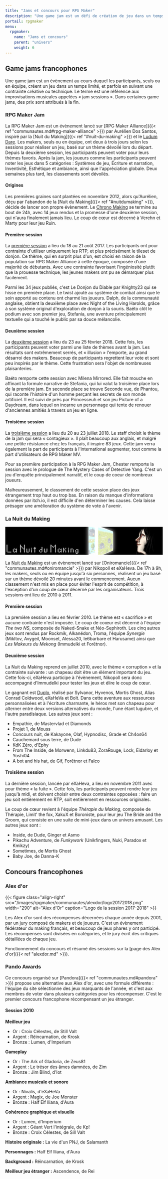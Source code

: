 ```yaml
---
title: "Jams et concours pour RPG Maker"
description: "Une game jam est un défi de création de jeu dans un temps limité, et parfois sous une contrainte. Découvrez les plus grandes game jams de la communauté RPG Maker."
portail: rpgmaker
menu:
  rpgmaker:
    name: "Jams et concours"
    parent: "univers"
    weight: 6
---
```


## Game jams francophones

Une game jam est un évènement au cours duquel les participants, seuls ou en équipe, créent un jeu dans un temps limité, et parfois en suivant une contrainte créative ou technique. Le terme est une référence aux improvisations musicales appelées « jam sessions ». Dans certaines game jams, des prix sont attribués à la fin.

### RPG Maker Jam

La RPG Maker Jam est un évènement lancé sur [RPG Maker Alliance]({{< ref "communautes.md#rpg-maker-alliance" >}}) par Aurélien Dos Santos, inspiré par la [Nuit du Making]({{< ref "#nuit-du-making" >}}) et le [Ludum Dare](https://fr.wikipedia.org/wiki/Ludum_Dare). Les makers, seuls ou en équipe, ont deux à trois jours selon les sessions pour réaliser un jeu, basé sur un thème dévoilé lors du départ. Depuis la deuxième session, les participants peuvent voter pour leurs thèmes favoris. Après la jam, les joueurs comme les participants peuvent noter les jeux dans 5 catégories : Systèmes de jeu, Écriture et narration, Inventivité, Esthétique et ambiance, ainsi que l'appréciation globale. Deux semaines plus tard, les classements sont dévoilés.

#### Origines

Les premières graines sont plantées en novembre 2012, alors qu'Aurélien, déçu par l'abandon de la [Nuit du Making]({{< ref "#nuitdumaking" >}}), décide de lancer son propre évènement. Le [Chrono Making](https://chronomaking.wordpress.com/) se termine au bout de 24h, avec 14 jeux rendus et la promesse d'une deuxième session, qui n'aura finalement jamais lieu. Le coup de cœur est décerné à Verehn et Marty pour leur jeu Ruin.

#### Première session

La [première session](https://itch.io/jam/rpgmakerjam) a lieu du 18 au 21 août 2017. Les participants ont pour contrainte d'utiliser uniquement les RTP, et plus précisément le tileset de donjon. Ce thème, qui en surprit plus d'un, est choisi en raison de la population sur RPG Maker Alliance à cette époque, composée d'une majorité de débutants. Avec une contrainte favorisant l'ingéniosité plutôt que la prouesse technique, les jeunes makers ont pu se démarquer plus facilement.

Parmi les 34 jeux publiés, c'est Le Donjon du Diable par Knighty23 qui se hisse en première place. Le twist ajouté au système de combat ainsi que le soin apporté au contenu ont charmé les joueurs. Dalph, de la communauté anglaise, obtient la deuxième place avec Night of the Living Harolds, grâce à son système original d'exploration de donjon à la souris. Baéto clôt le podium avec son premier jeu, Stefania, une aventure principalement textuelle qui a touché le public par sa douce mélancolie.

#### Deuxième session

La [deuxième session](https://itch.io/jam/rpgmakerjam2) a lieu du 23 au 25 février 2018. Cette fois, les participants peuvent voter parmi une liste de thèmes avant la jam. Les résultats sont extrêmement serrés, et « illusion » l'emporte, au grand désarroi des makers. Beaucoup de participants regrettent leur vote et sont peu inspirés par le thème. Cette frustration sera l'objet de nombreuses plaisanteries.

Baéto remporte cette session avec Milena Mirrored. Elle fait mouche en affinant la formule narrative de Stefania, qui lui valut la troisième place lors de la première jam. En seconde place se trouve Seconde vue, de Phantou, qui raconte l'histoire d'un homme perçant les secrets de son monde artificiel. Il est suivi de près par Princesseuh et son jeu Picture of a Daydream, dans lequel on incarne un personnage qui tente de renouer d'anciennes amitiés à travers un jeu en ligne.

#### Troisième session

La [troisième session](https://itch.io/jam/rpgmakerjam3) a lieu du 20 au 23 juillet 2018. Le staff choisit le thème de la jam qui sera « contagieux ». Il plaît beaucoup aux anglais, et malgré une petite résistance chez les français, il inspire 83 jeux. Cette jam verra également la part de participants à l'international augmenter, tout comme la part d'utilisateurs de RPG Maker MV.

Pour sa première participation à la RPG Maker Jam, Chester remporte la session avec le prologue de The Mystery Cases of Detective Yang. C'est un jeu d'enquête principalement narratif, et le coup de coeur de nombreux joueurs.

Malheureusement, le classement de cette session place des jeux étrangement trop haut ou trop bas. En raison du manque d'informations données par itch.io, il est difficile d'en déterminer les causes. Cela laisse présager une amélioration du système de vote à l'avenir.

### La Nuit du Making

![Bannière de la Nuit du Making](/images/rpgmaker/concours/lanuitdumaking.png)

La [Nuit du Making](http://nuitdumaking.blogspot.fr/) est un évènement lancé sur [Oniromancie]({{< ref "communautes.md#oniromancie" >}}) par Nikopoll et eXaHeva. De 17h à 9h, les makers, seuls ou en équipe jusqu'à six personnes, réalisent un jeu basé sur un thème dévoilé 20 minutes avant le commencement. Aucun classement n'est mis en place pour éviter l'esprit de compétition, à l'exception d'un coup de cœur décerné par les organisateurs. Trois sessions ont lieu de 2010 à 2011.

#### Première session

La première session a lieu en février 2010. Le thème est « sacrifice » et aucune contrainte n'est imposée. Le coup de coœur est décerné à l'équipe *The two NS*, composée de Naked-Snake et Néo-Sephiroth. Les cinq autres jeux sont rendus par Rockmik, Alkanédon, Troma, l'équipe *Synergie* (Mikltov, Avygeil, Moonset, Alessa20, le6barbare et Harusame) ainsi que *Les Makeurs du Mekong* (Immudelki et Forêtnor).

#### Deuxième session

La Nuit du Making reprend en juillet 2010, avec le thème « corruption » et la contrainte suivante : un chapeau doit être un élément important du jeu. Cette fois-ci, eXaHeva participe à l'évènement, Nikopoll sera donc accompagné d'Immudelki pour tester les jeux et élire le coup de cœur.

Le gagnant est [Duplo](https://www.alexdor.info/?p=jeu&id=373), réalisé par Sylvanor, Hyvenos, Mortis Ghost, Alias Conrad Coldwood, eXaHeVa et Bolt. Dans cette aventure aux ressources personnalisées et à l'écriture charmante, le héros met son chapeau pour alterner entre deux versions alternatives du monde, l'une étant lugubre, et l'autre paradisiaque. Les autres jeux sont :

- Empathie, de Mastervlad et Diamonds
- Projet 1, de Mouss
- Concours nuit, de Kakayone, Olaf, Hypnodisc, Grade et Ch4os64
- Cauchemard sous terre, de Dude
- KdK Zéro, d'Ephy
- From The Inside, de Morwenn, Linkdu83, ZoraRouge, Lock, Eidarloy et Yoshi04
- A bot and his hat, de Gif, Forêtnor et Falco

#### Troisième session

La dernière session, lancée par eXaHeva, a lieu en novembre 2011 avec pour thème « la fuite ». Cette fois, les participants peuvent rendre leur jeu jusqu'à midi, et doivent choisir entre deux contraintes opposées : faire un jeu soit entièrement en RTP, soit entièrement en ressources originales.

Le coup de cœur revient à l'équipe *Thérapie du Making*, composée de Thérapie, Limit' the fox, XakuX et Boroniste, pour leur jeu The Bride and the Groom, qui consiste en une suite de mini-jeux dans un univers amusant. Les autres jeux sont :

- Inside, de Dude, Ginger et Asmo
- Pikachu Adventure, de *Funkywork* (Unikfingers, Nuki, Paradox et Kmikzy)
- Sometimes, de Mortis Ghost
- Baby Joe, de Danna-K

## Concours francophones

### Alex d'or

{{< figure class="align-right" src="/images/rpgmaker/communautes/alexdor/logo20172018.png" width="290" alt="Alex d'Or" caption="Logo de la session 2017-2018" >}}

Les Alex d'or sont des récompenses décernées chaque année depuis 2001, par un jury composé de makers et de joueurs. C'est un évènement fédérateur du making français, et beaucoup de jeux phares y ont participé. Les récompenses sont divisées en catégories, et le jury écrit des critiques détaillées de chaque jeu.

Fonctionnement du concours et résumé des sessions sur la [page des Alex d'or]({{< ref "alexdor.md" >}}).

### Pando Awards

Ce concours organisé sur [Pandora]({{< ref "communautes.md#pandora" >}}) propose une alternative aux Alex d'or, avec une formule différente : l'équipe du site sélectionne des jeux marquants de l'année, et c'est aux membres de voter dans plusieurs catégories pour les récompenser. C'est le premier concours francophone récompensant un jeu étranger.

#### Session 2010

**Meilleur jeu**

- Or : Croix Célestes, de Still Valt
- Argent : Réincarnation, de Krosk
- Bronze : Lumen, d'Imperium

**Gameplay**

- Or : The Ark of Gladoria, de Zeus81
- Argent : Le trésor des âmes damnées, de Zim
- Bronze : Jim Blind, d'Iot

**Ambiance musicale et sonore**

- Or : Nivalis, d'eXaHeVa
- Argent : Magix, de Joe Monster
- Bronze : Half Elf Iliana, d'Aura

**Cohérence graphique et visuelle**

- Or : Lumen, d'Imperium
- Argent : Géant Vert l'intégrale, de Kp!
- Bronze : Croix Célestes, de Sill Valt

**Histoire originale :** La vie d'un PNJ, de Salamanth

**Personnages :** Half Elf Iliana, d'Aura

**Background :** Réincarnation, de Krosk

**Meilleur jeu étranger :** Ascendence, de Rei
